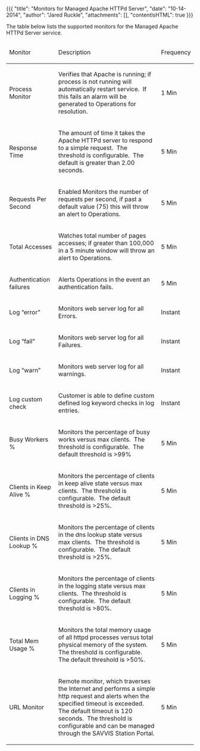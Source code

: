 {{{
  "title": "Monitors for Managed Apache HTTPd Server",
  "date": "10-14-2014",
  "author": "Jared Ruckle",
  "attachments": [],
  "contentIsHTML": true
}}}

<p>The table below lists the supported monitors for the Managed Apache HTTPd Server service.</p>
<table>
  <thead>
    <tr>
      <td>
        <p>Monitor</p>
      </td>
      <td>
        <p>Description</p>
      </td>
      <td>
        <p>Frequency</p>
      </td>
    </tr>
  </thead>
  <tbody>
    <tr>
      <td>
        <p>Process Monitor</p>
      </td>
      <td>
        <p>Verifies that Apache is running; if process is not running will automatically restart service.&nbsp; If this fails an alarm will be generated to Operations for resolution.</p>
      </td>
      <td>
        <p>1 Min</p>
      </td>
    </tr>
    <tr>
      <td>
        <p>Response Time</p>
      </td>
      <td>
        <p>The amount of time it takes the Apache HTTPd server to respond to a simple request.&nbsp; The threshold is configurable.&nbsp; The default is greater than 2.00 seconds.</p>
      </td>
      <td>
        <p>5 Min</p>
      </td>
    </tr>
    <tr>
      <td>
        <p>Requests Per Second</p>
      </td>
      <td>
        <p>Enabled Monitors the number of requests per second, if past a default value (75) this will throw an alert to Operations.</p>
      </td>
      <td>
        <p>5 Min</p>
      </td>
    </tr>
    <tr>
      <td>
        <p>Total Accesses</p>
      </td>
      <td>
        <p>Watches total number of pages accesses; if greater than 100,000 in a 5 minute window will throw an alert to Operations.</p>
      </td>
      <td>
        <p>5 Min</p>
      </td>
    </tr>
    <tr>
      <td>
        <p>Authentication failures</p>
      </td>
      <td>
        <p>Alerts Operations in the event an authentication fails.</p>
      </td>
      <td>
        <p>5 Min</p>
      </td>
    </tr>
    <tr>
      <td>
        <p>Log “error”</p>
      </td>
      <td>
        <p>Monitors web server log for all Errors.</p>
      </td>
      <td>
        <p>Instant</p>
      </td>
    </tr>
    <tr>
      <td>
        <p>Log “fail”</p>
      </td>
      <td>
        <p>Monitors web server log for all Failures.</p>
      </td>
      <td>
        <p>Instant</p>
      </td>
    </tr>
    <tr>
      <td>
        <p>Log “warn”</p>
      </td>
      <td>
        <p>Monitors web server log for all warnings.</p>
      </td>
      <td>
        <p>Instant</p>
      </td>
    </tr>
    <tr>
      <td>
        <p>Log custom check</p>
      </td>
      <td>
        <p>Customer is able to define custom defined log keyword checks in log entries.</p>
      </td>
      <td>
        <p>Instant</p>
      </td>
    </tr>
    <tr>
      <td>
        <p>Busy Workers %</p>
      </td>
      <td>
        <p>Monitors the percentage of busy works versus max clients.&nbsp; The threshold is configurable.&nbsp; The default threshold is &gt;99%</p>
      </td>
      <td>
        <p>5 Min</p>
      </td>
    </tr>
    <tr>
      <td>
        <p>Clients in Keep Alive %</p>
      </td>
      <td>
        <p>Monitors the percentage of clients in keep alive state versus max clients.&nbsp; The threshold is configurable.&nbsp; The default threshold is &gt;25%.</p>
      </td>
      <td>
        <p>5 Min</p>
      </td>
    </tr>
    <tr>
      <td>
        <p>Clients in DNS Lookup %</p>
      </td>
      <td>
        <p>Monitors the percentage of clients in the dns lookup state versus max clients.&nbsp; The threshold is configurable.&nbsp; The default threshold is &gt;25%.</p>
      </td>
      <td>
        <p>5 Min</p>
      </td>
    </tr>
    <tr>
      <td>
        <p>Clients in Logging %</p>
      </td>
      <td>
        <p>Monitors the percentage of clients in the logging state versus max clients.&nbsp; The threshold is configurable.&nbsp; The default threshold is &gt;80%.</p>
      </td>
      <td>
        <p>5 Min</p>
      </td>
    </tr>
    <tr>
      <td>
        <p>Total Mem Usage %</p>
      </td>
      <td>
        <p>Monitors the total memory usage of all httpd processes versus total physical memory of the system.&nbsp; The threshold is configurable.&nbsp; The default threshold is &gt;50%.</p>
      </td>
      <td>
        <p>5 Min</p>
      </td>
    </tr>
    <tr>
      <td>
        <p>URL Monitor</p>
      </td>
      <td>
        <p>Remote monitor, which traverses the Internet and performs a simple http request and alerts when the specified timeout is exceeded.&nbsp; The default timeout is 120 seconds.&nbsp; The threshold is configurable and can be managed through the SAVVIS
          Station Portal.</p>
      </td>
      <td>
        <p>5 Min</p>
      </td>
    </tr>
  </tbody>
</table>
<p><strong>&nbsp;</strong>
</p>

<p><strong>&nbsp;</strong>
</p>
